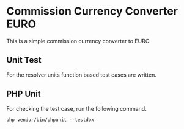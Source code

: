 # Commission Currency Converter EURO
This is a simple commission currency converter to EURO.

## Unit Test
For the resolver units function based test cases are written.

## PHP Unit
For checking the test case, run the following command.

```php vendor/bin/phpunit --testdox```